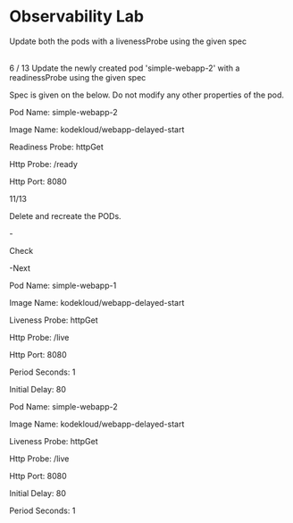 # Observability Lab

Update both the pods with a livenessProbe using the given spec

\
6 / 13 Update the newly created pod 'simple-webapp-2' with a readinessProbe using the given spec

Spec is given on the below. Do not modify any other properties of the pod.

Pod Name: simple-webapp-2

Image Name: kodekloud/webapp-delayed-start

Readiness Probe: httpGet

Http Probe: /ready

Http Port: 8080



11/13



Delete and recreate the PODs.

\-

Check

\-Next

Pod Name: simple-webapp-1

Image Name: kodekloud/webapp-delayed-start

Liveness Probe: httpGet

Http Probe: /live

Http Port: 8080

Period Seconds: 1

Initial Delay: 80

Pod Name: simple-webapp-2

Image Name: kodekloud/webapp-delayed-start

Liveness Probe: httpGet

Http Probe: /live

Http Port: 8080

Initial Delay: 80

Period Seconds: 1
